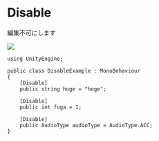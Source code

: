 Disable
==========================

編集不可にします

![](https://dl.dropboxusercontent.com/u/153254465/screenshot/JBQBIC-LURHER-OAVDFV-TKMOGD-GTAKLD-FXFDYA-HZRHFP-EHXGNY-NLWBMA-LHLBGA-CWMMOB-JVECUS-XPMJUS-XRCFZS-2013-11-07_at_2.47.29.png)



```
using UnityEngine;

public class DisableExample : MonoBehaviour
{
    [Disable]
    public string hoge = "hoge";

    [Disable]
    public int fuga = 1;

    [Disable]
    public AudioType audioType = AudioType.ACC;
}
```
